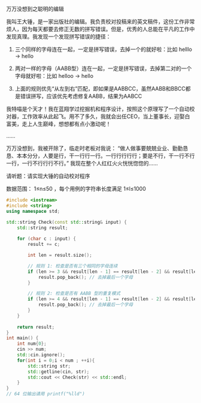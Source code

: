 万万没想到之聪明的编辑

我叫王大锤，是一家出版社的编辑。我负责校对投稿来的英文稿件，这份工作非常烦人，因为每天都要去修正无数的拼写错误。但是，优秀的人总能在平凡的工作中发现真理。我发现一个发现拼写错误的捷径：

1. 三个同样的字母连在一起，一定是拼写错误，去掉一个的就好啦：比如 helllo -> hello

2. 两对一样的字母（AABB型）连在一起，一定是拼写错误，去掉第二对的一个字母就好啦：比如 helloo -> hello

3. 上面的规则优先“从左到右”匹配，即如果是AABBCC，虽然AABB和BBCC都是错误拼写，应该优先考虑修复AABB，结果为AABCC

我特喵是个天才！我在蓝翔学过挖掘机和程序设计，按照这个原理写了一个自动校对器，工作效率从此起飞。用不了多久，我就会出任CEO，当上董事长，迎娶白富美，走上人生巅峰，想想都有点小激动呢！

……

万万没想到，我被开除了，临走时老板对我说： “做人做事要兢兢业业、勤勤恳恳、本本分分，人要是行，干一行行一行。一行行行行行；要是不行，干一行不行一行，一行不行行行不行。” 我现在整个人红红火火恍恍惚惚的……

请听题：请实现大锤的自动校对程序


数据范围： 1≤n≤50  ，每个用例的字符串长度满足 1≤l≤1000 

```cpp
#include <iostream>
#include <string>
using namespace std;

std::string Check(const std::string& input) {
    std::string result;
    
    for (char c : input) {
        result += c;

        int len = result.size();

        // 规则 1: 检查是否有三个相同的字母连续
        if (len >= 3 && result[len - 1] == result[len - 2] && result[len - 2] == result[len - 3]) {
            result.pop_back(); // 去掉最后一个字母
        }

        // 规则 2: 检查是否有 AABB 型的重复模式
        if (len >= 4 && result[len - 1] == result[len - 2] && result[len - 3] == result[len - 4]) {
            result.pop_back(); // 去掉最后一个字母
        }
    }
    
    return result;
}
int main() {
    int num{0};
    cin >> num;
    std::cin.ignore();
    for(int i = 0;i < num ; ++i){
        std::string str;
        std::getline(cin, str);
        std::cout << Check(str) << std::endl;
    }
}
// 64 位输出请用 printf("%lld")
```